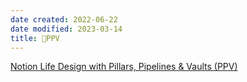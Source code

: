 ```yaml
---
date created: 2022-06-22
date modified: 2023-03-14
title: 🔡PPV
---
```


[Notion Life Design with Pillars, Pipelines & Vaults (PPV)](https://www.yearzero.io/notion-life-design)
